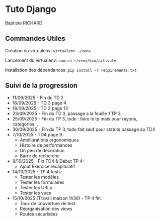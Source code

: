 # Tuto Django

Baptiste RICHARD

## Commandes Utiles

Création du virtualenv:
`virtualenv ~/venv`

Lancement du virtualenv:
`source ~/venv/bin/activate`

Installation des dépendances:
`pip install -r requirements.txt`

## Suivi de la progression

- 11/09/2025 - Fin du TD 2
- 16/09/2025 - TD 3 page 4
- 18/09/2025 - TD 3 page 13
- 23/09/2025 - Fin du TD 3, passage a la feuille 1 TP 3
- 25/09/2025 - Fin du TP 3, todo : faire le tp mais pour rayons, categories...
- 30/09/2025 - Fin du TP 3, todo fait sauf pour statuts passage au TD4
- 7/10/2025 - TD4 page 9 :
  - Améliorations ergonomiques
  - Histoire de performances
  - Un peu de décoration
  - Barre de recherche
- 9/10/2025 - Fin TD4 & Debut TP 4:
  - Ajout Exercice récapitulatif
- 14/10/2025 - TP 4 tests:
  - Tester les modèles
  - Tester les formulaires
  - Tester les URLs
  - Tester les vues
- 15/10/2025 (Travail maison 1h30) - TP 4 fin:
  - Taux de couverture de test
  - Réorganisation des views
  - Routes sécurisées
